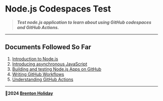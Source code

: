 # Node.js Codespaces Test

> ***Test node.js application to learn about using GitHub codespaces and GitHub Actions.***

---

## Documents Followed So Far

1. [Introduction to Node.js](https://nodejs.org/en/learn/getting-started/introduction-to-nodejs)
2. [Introducing asynchronous JavaScript](https://developer.mozilla.org/en-US/docs/Learn/JavaScript/Asynchronous/Introducing)
3. [Building and testing Node.js Apps on GitHub](https://docs.github.com/en/actions/use-cases-and-examples/building-and-testing/building-and-testing-nodejs)
4. [Writing GitHub Workflows](https://docs.github.com/en/actions/writing-workflows)
5. [Understanding GitHub Actions](https://docs.github.com/en/actions/about-github-actions/understanding-github-actions)

---

**🤍2024 [Brenton Holiday](https://github.com/8rents)**
